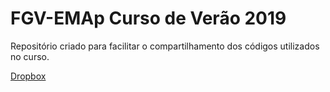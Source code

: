 # FGV-EMAp Curso de Verão 2019 

Repositório criado para facilitar o compartilhamento dos códigos utilizados no curso.


[Dropbox](https://www.dropbox.com/sh/36czwy5z3qcwhwy/AABATItoORuvTuJPmvuUveiaa?dl=0)

